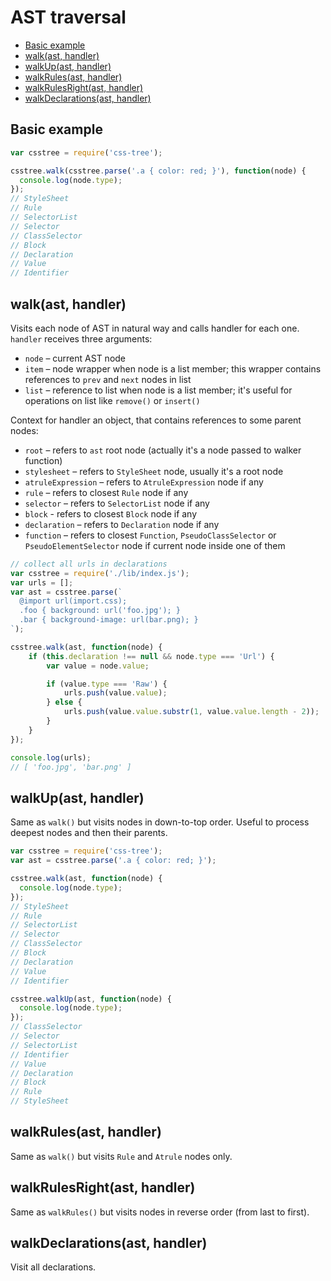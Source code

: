 # AST traversal

<!-- MarkdownTOC -->

- [Basic example](#basic-example)
- [walk\(ast, handler\)](#walkast-handler)
- [walkUp\(ast, handler\)](#walkupast-handler)
- [walkRules\(ast, handler\)](#walkrulesast-handler)
- [walkRulesRight\(ast, handler\)](#walkrulesrightast-handler)
- [walkDeclarations\(ast, handler\)](#walkdeclarationsast-handler)

<!-- /MarkdownTOC -->

## Basic example

```js
var csstree = require('css-tree');

csstree.walk(csstree.parse('.a { color: red; }'), function(node) {
  console.log(node.type);
});
// StyleSheet
// Rule
// SelectorList
// Selector
// ClassSelector
// Block
// Declaration
// Value
// Identifier
```

## walk(ast, handler)

Visits each node of AST in natural way and calls handler for each one. `handler` receives three arguments:

- `node` – current AST node
- `item` – node wrapper when node is a list member; this wrapper contains references to `prev` and `next` nodes in list
- `list` – reference to list when node is a list member; it's useful for operations on list like `remove()` or `insert()`

Context for handler an object, that contains references to some parent nodes:

- `root` – refers to `ast` root node (actually it's a node passed to walker function)
- `stylesheet` – refers to `StyleSheet` node, usually it's a root node
- `atruleExpression` – refers to `AtruleExpression` node if any
- `rule` – refers to closest `Rule` node if any
- `selector` – refers to `SelectorList` node if any
- `block` - refers to closest `Block` node if any
- `declaration` – refers to `Declaration` node if any
- `function` – refers to closest `Function`, `PseudoClassSelector` or `PseudoElementSelector` node if current node inside one of them

```js
// collect all urls in declarations
var csstree = require('./lib/index.js');
var urls = [];
var ast = csstree.parse(`
  @import url(import.css);
  .foo { background: url('foo.jpg'); }
  .bar { background-image: url(bar.png); }
`);

csstree.walk(ast, function(node) {
    if (this.declaration !== null && node.type === 'Url') {
        var value = node.value;

        if (value.type === 'Raw') {
            urls.push(value.value);
        } else {
            urls.push(value.value.substr(1, value.value.length - 2));
        }
    }
});

console.log(urls);
// [ 'foo.jpg', 'bar.png' ]
```

## walkUp(ast, handler)

Same as `walk()` but visits nodes in down-to-top order. Useful to process deepest nodes and then their parents.

```js
var csstree = require('css-tree');
var ast = csstree.parse('.a { color: red; }');

csstree.walk(ast, function(node) {
  console.log(node.type);
});
// StyleSheet
// Rule
// SelectorList
// Selector
// ClassSelector
// Block
// Declaration
// Value
// Identifier

csstree.walkUp(ast, function(node) {
  console.log(node.type);
});
// ClassSelector
// Selector
// SelectorList
// Identifier
// Value
// Declaration
// Block
// Rule
// StyleSheet
```

## walkRules(ast, handler)

Same as `walk()` but visits `Rule` and `Atrule` nodes only.

## walkRulesRight(ast, handler)

Same as `walkRules()` but visits nodes in reverse order (from last to first).

## walkDeclarations(ast, handler)

Visit all declarations.

